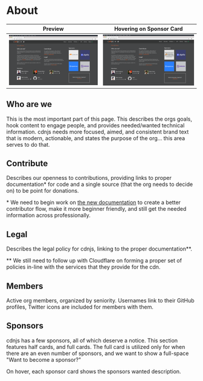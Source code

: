 # About

| Preview | Hovering on Sponsor Card |
|---------|--------------------------|
| [![](About.png)](About.png) | [![](About_Sponsor_Hover.png)](About_Sponsor_Hover.png) |

## Who are we

This is the most important part of this page.
This describes the orgs goals, hook content to engage people, and provides needed/wanted technical information.
cdnjs needs more focused, aimed, and consistent brand text that is modern, actionable, and states the purpose of the
 org... this area serves to do that.

## Contribute

Describes our openness to contributions, providing links to proper documentation\* for code and a single source (that
 the org needs to decide on) to be point for donations.

\* We need to begin work on [the new documentation](https://github.com/cdnjs/new-docs) to create a better contributor
flow, make it more beginner friendly, and still get the needed information across professionally. 

## Legal

Describes the legal policy for cdnjs, linking to the proper documentation\*\*.

\*\* We still need to follow up with Cloudflare on forming a proper set of policies in-line with the services that they
 provide for the cdn.

## Members

Active org members, organized by seniority. Usernames link to their GitHub profiles, Twitter icons are included for
 members with them.

## Sponsors

cdnjs has a few sponsors, all of which deserve a notice. This section features half cards, and full cards. The full card
 is utilized only for when there are an even number of sponsors, and we want to show a full-space "Want to become a
 sponsor?"

On hover, each sponsor card shows the sponsors wanted description. 